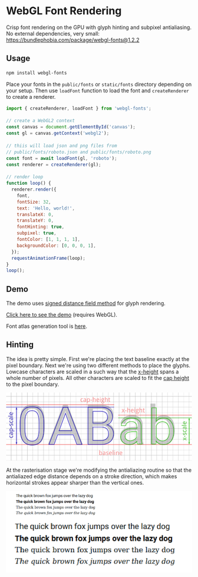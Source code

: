 # WebGL Font Rendering

Crisp font rendering on the GPU with glyph hinting and subpixel antialiasing. No external dependencies, very small:  
https://bundlephobia.com/package/webgl-fonts@1.2.2

## Usage

```bash
npm install webgl-fonts
```

Place your fonts in the `public/fonts` or `static/fonts` directory depending on your setup. Then use `loadFont` function to load the font and `createRenderer` to create a renderer.

```javascript
import { createRenderer, loadFont } from 'webgl-fonts';

// create a WebGL2 context
const canvas = document.getElementById('canvas');
const gl = canvas.getContext('webgl2');

// thiis will load json and png files from 
// public/fonts/roboto.json and public/fonts/roboto.png
const font = await loadFont(gl, 'roboto');
const renderer = createRenderer(gl);

// render loop
function loop() {
  renderer.render({
    font,
    fontSize: 32,
    text: 'Hello, world!',
    translateX: 0,
    translateY: 0,
    fontHinting: true,
    subpixel: true,
    fontColor: [1, 1, 1, 1],
    backgroundColor: [0, 0, 0, 1],
  });
  requestAnimationFrame(loop);
}
loop();

```

## Demo

The demo uses [signed distance field method](http://www.valvesoftware.com/publications/2007/SIGGRAPH2007_AlphaTestedMagnification.pdf) for glyph rendering.

[Click here to see the demo](https://webgl-fonts.vercel.app/) (requires WebGL).

Font atlas generation tool is [here](https://github.com/astiopin/sdf_atlas).

## Hinting

The idea is pretty simple. First we're placing the text baseline exactly at the pixel boundary. Next we're using two different methods to place the glyphs. Lowcase characters are scaled in a such way that the [x-height](https://en.wikipedia.org/wiki/X-height) spans a whole number of pixels. All other characters are scaled to fit the [cap height](https://en.wikipedia.org/wiki/Cap_height) to the pixel boundary.

![Glyph hinting](./assets/scaling.png)

At the rasterisation stage we're modifying the antialiazing routine so that the antialiazed edge distance depends on a stroke direction, which makes horizontal strokes appear sharper than the vertical ones.

![Result](./assets/result.png)
